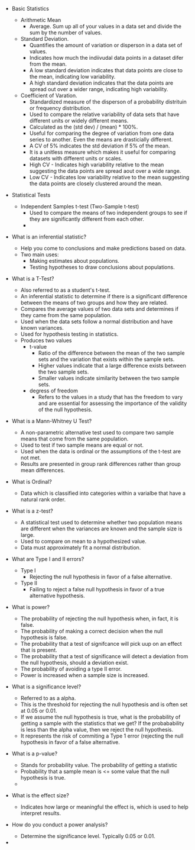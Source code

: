 * Basic Statistics
	* Arithmetic Mean
		* Average. Sum up all of your values in a data set and divide the sum by the number of values.
	* Standard Deviation.
		* Quantifies the amount of variation or disperson in a data set of values.
		* Indicates how much the indiivudal data points in a dataset difer from the mean.
		* A low standard deviation indicates that data points are close to the mean, indicating low variability.
		* A high standard deviation indicates that the data points are spread out over a wider range, indicating high variability.
	* Coefficient of Varation.
		* Standardized measure of the disperson of a probability distrituin or frequency distribution.
		* Used to compare the relative variability of data sets that have different units or widely different means.
		* Calculated as the (std dev) / (mean) * 100%.
		* Useful for comparing the degree of variation from one data series to another. Even the means are drasticially different.
		* A CV of 5% indicates the std deviation if 5% of the mean.
		* It is a unitless measure which makes it useful for comparing datasets with different units or scales.
		* High CV - Indicates high variability relative to the mean suggesting the data points are spread aout over a wide range.
		* Low CV - Indicates low variability relative to the mean suggesting the data points are closely clustered around the mean.

* Statistical Tests
	* Independent Samples t-test (Two-Sample t-test)
		* Used to compare the means of two independent groups to see if they are significantly different from each other.
		* 

* What is an inferential statistic?
	* Help you come to conclusions and make predictions based on data.
	* Two main uses:
		* Making estimates about populations.
		* Testing hypotheses to draw conclusions about populations.
* What is a T-Test?
	* Also referred to as a student's t-test.
	* An inferential statistic to determine if there is a significant difference between the means of two groups and how they are related.
	* Compares the average values of two data sets and determines if they came from the same population.
	* Used when the data sets follow a normal distribution and have known variances.
	* Used for hypothesis testing in statistics.
	* Produces two values
		* t-value
			* Ratio of the difference between the mean of the two sample sets and the variation that exists within the sample sets.
			* Higher values indicate that a large difference exists between the two sample sets.
			* Smaller values indicate similarity between the two sample sets.
		* degress of freedom
			* Refers to the values in a study that has the freedom to vary and are essential for assessing the importance of the validity of the null hypothesis.
* What is a Mann-Whitney U Test?
	* A non-parametric alternative test used to compare two sample means that come from the same population.
	* Used to test if two sample means are equal or not.
	* Used when the data is ordinal or the assumptions of the t-test are not met.
	* Results are presented in group rank differences rather than group mean differences.
* What is Ordinal?
	* Data which is classified into categories within a varialbe that have a natural rank order.
* What is a z-test?
	* A statistical test used to determine whether two population means are different when the variances are known and the sample size is large.
	* Used to compare on mean to a hypothesized value.
	* Data must approximately fit a normal distribution.
* What are Type I and II errors?
	* Type I
		*  Rejecting the null hypothesis in favor of a false alternative.
	* Type II
		* Failing to reject a false null hypothesis in favor of a true alternative hypothesis.
* What is power?
	* The probability of rejecting the null hypothesis when, in fact, it is false.
	* The probability of making a correct decision when the null hypothesis is false.
	* The probability that a test of signifcance will pick uup on an effect that is present.
	* The probability that a test of significance will detect a deviation from the null hypothesis, should a deviation exist.
	* The probability of avoiding a type II error.
	* Power is increased when a sample size is increased.
* What is a  significance level?
	* Referred to as a alpha. 
	* This is the threshold for rejecting the null hypothesis and is often set at 0.05 or 0.01. 
	* If we assume the null hypothesis is true, what is the probability of getting a sample with the statistics that we get? If the probabability is less than the alpha value, then we reject the null hypothesis.
	* It represents the risk of commiting a Type 1 error (rejecting the null hypothesis in favor of a false alternative.
* What is a p-value?
	* Stands for probability value. The probability of getting a statistic 
	* Probability that a sample mean is <= some value that the null hypothesis is true.
	* 
* What is the effect size?
	* Indicates how large or meaningful the effect is, which is used to help interpret results.
* How do you conduct a power analysis?
	* Determine the significance level. Typically 0.05 or 0.01.
* 